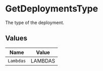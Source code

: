 # GetDeploymentsType

The type of the deployment.


## Values

| Name      | Value     |
| --------- | --------- |
| `Lambdas` | LAMBDAS   |